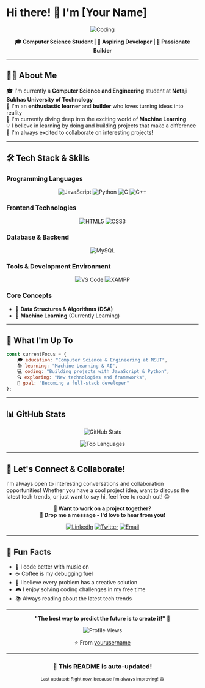 # Hi there! 👋 I'm [Your Name]

<div align="center">
  
  ![Coding](https://media.giphy.com/media/qgQUggAC3Pfv687qPC/giphy.gif)
  
  **🎓 Computer Science Student | 🚀 Aspiring Developer | 🌟 Passionate Builder**
  
</div>

---

## 🙋‍♂️ About Me

🎓 I'm currently a **Computer Science and Engineering** student at **Netaji Subhas University of Technology**  
🌱 I'm an **enthusiastic learner** and **builder** who loves turning ideas into reality  
🧠 I'm currently diving deep into the exciting world of **Machine Learning**  
💡 I believe in learning by doing and building projects that make a difference  
🤝 I'm always excited to collaborate on interesting projects!

---

## 🛠️ Tech Stack & Skills

### Programming Languages
<div align="center">
  
  ![JavaScript](https://img.shields.io/badge/-JavaScript-F7DF1E?style=for-the-badge&logo=javascript&logoColor=black)
  ![Python](https://img.shields.io/badge/-Python-3776AB?style=for-the-badge&logo=python&logoColor=white)
  ![C](https://img.shields.io/badge/-C-A8B9CC?style=for-the-badge&logo=c&logoColor=black)
  ![C++](https://img.shields.io/badge/-C++-00599C?style=for-the-badge&logo=cplusplus&logoColor=white)
  
</div>

### Frontend Technologies
<div align="center">
  
  ![HTML5](https://img.shields.io/badge/-HTML5-E34F26?style=for-the-badge&logo=html5&logoColor=white)
  ![CSS3](https://img.shields.io/badge/-CSS3-1572B6?style=for-the-badge&logo=css3&logoColor=white)
  
</div>

### Database & Backend
<div align="center">
  
  ![MySQL](https://img.shields.io/badge/-MySQL-4479A1?style=for-the-badge&logo=mysql&logoColor=white)
  
</div>

### Tools & Development Environment
<div align="center">
  
  ![VS Code](https://img.shields.io/badge/-VS%20Code-007ACC?style=for-the-badge&logo=visualstudiocode&logoColor=white)
  ![XAMPP](https://img.shields.io/badge/-XAMPP-FB7A24?style=for-the-badge&logo=xampp&logoColor=white)
  
</div>

### Core Concepts
- 🧮 **Data Structures & Algorithms (DSA)**
- 🤖 **Machine Learning** (Currently Learning)

---

## 🎯 What I'm Up To

```javascript
const currentFocus = {
    🎓 education: "Computer Science & Engineering at NSUT",
    📚 learning: "Machine Learning & AI",
    💻 coding: "Building projects with JavaScript & Python",
    🔍 exploring: "New technologies and frameworks",
    🌟 goal: "Becoming a full-stack developer"
};
```

---

## 📊 GitHub Stats

<div align="center">
  
  ![GitHub Stats](https://github-readme-stats.vercel.app/api?username=yourusername&show_icons=true&theme=radical)
  
  ![Top Languages](https://github-readme-stats.vercel.app/api/top-langs/?username=yourusername&layout=compact&theme=radical)
  
</div>

---

## 🤝 Let's Connect & Collaborate!

I'm always open to interesting conversations and collaboration opportunities! Whether you have a cool project idea, want to discuss the latest tech trends, or just want to say hi, feel free to reach out! 😊

<div align="center">
  
  **💬 Want to work on a project together?**  
  **📧 Drop me a message - I'd love to hear from you!**
  
  [![LinkedIn](https://img.shields.io/badge/-LinkedIn-0077B5?style=for-the-badge&logo=linkedin&logoColor=white)](https://linkedin.com/in/yourusername)
  [![Twitter](https://img.shields.io/badge/-Twitter-1DA1F2?style=for-the-badge&logo=twitter&logoColor=white)](https://twitter.com/yourusername)
  [![Email](https://img.shields.io/badge/-Email-D14836?style=for-the-badge&logo=gmail&logoColor=white)](mailto:your.email@example.com)
  
</div>

---

## 🎉 Fun Facts

- 🎵 I code better with music on
- ☕ Coffee is my debugging fuel
- 🌟 I believe every problem has a creative solution
- 🎮 I enjoy solving coding challenges in my free time
- 📚 Always reading about the latest tech trends

---

<div align="center">
  
  **"The best way to predict the future is to create it!"** 🚀  
  
  ![Profile Views](https://komarev.com/ghpvc/?username=yourusername&color=blueviolet)
  
  ⭐️ From [yourusername](https://github.com/yourusername)
  
</div>

---

<div align="center">
  
  ### 🔄 This README is auto-updated!
  
  <sub>Last updated: Right now, because I'm always improving! 😄</sub>
  
</div>